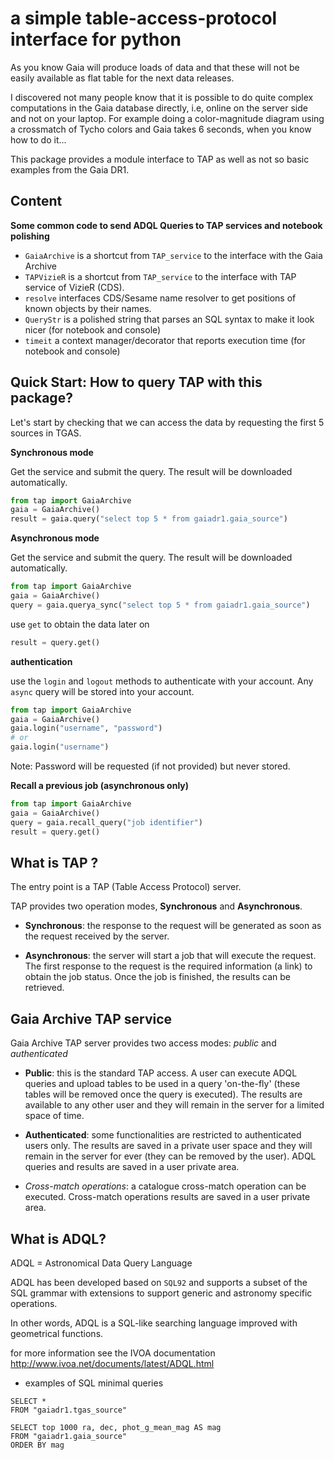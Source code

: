 # a simple table-access-protocol interface for python

As you know Gaia will produce loads of data and that these will not be easily available as flat table for the next data releases.

I discovered not many people know that it is possible to do quite complex computations in the Gaia database directly, 
i.e, online on the server side and not on your laptop. 
For example doing a color-magnitude diagram using a crossmatch of Tycho colors and Gaia takes 6 seconds, 
when you know how to do it...

This package provides a module interface to TAP as well as not so basic examples from the Gaia DR1.


## Content

**Some common code to send ADQL Queries to TAP services and notebook polishing**

* `GaiaArchive` is a shortcut from `TAP_service` to the interface with the Gaia Archive
* `TAPVizieR`   is a shortcut from `TAP_service` to the interface with TAP service of VizieR (CDS).
* `resolve`     interfaces CDS/Sesame name resolver to get positions of known objects by their names.
* `QueryStr`    is a polished string that parses an SQL syntax to make it look nicer (for notebook and console)
* `timeit`      a context manager/decorator that reports execution time (for notebook and console)


## Quick Start: How to query TAP with this package?

Let's start by checking that we can access the data by requesting the first 5 sources in TGAS.

**Synchronous mode**

Get the service and submit the query. The result will be downloaded automatically.

```python
from tap import GaiaArchive
gaia = GaiaArchive()
result = gaia.query("select top 5 * from gaiadr1.gaia_source")
```

**Asynchronous mode**

Get the service and submit the query. The result will be downloaded automatically.

```python
from tap import GaiaArchive
gaia = GaiaArchive()
query = gaia.querya_sync("select top 5 * from gaiadr1.gaia_source")
```

use `get` to obtain the data later on
```python
result = query.get()
```

**authentication**

use the `login` and `logout` methods to authenticate with your account.
Any `async` query will be stored into your account.

```python
from tap import GaiaArchive
gaia = GaiaArchive()
gaia.login("username", "password")
# or
gaia.login("username")
```
Note: Password will be requested (if not provided) but never stored.

**Recall a previous job (asynchronous only)**

```python
from tap import GaiaArchive
gaia = GaiaArchive()
query = gaia.recall_query("job identifier")
result = query.get()
```

## What is TAP ?

The entry point is a TAP (Table Access Protocol) server.

TAP provides two operation modes, **Synchronous** and **Asynchronous**.

* **Synchronous**: the response to the request will be generated as soon as the request received by the server.

* **Asynchronous**: the server will start a job that will execute the request.
  The first response to the request is the required information (a link) to obtain the job status. 
  Once the job is finished, the results can be retrieved.


## Gaia Archive TAP service
Gaia Archive TAP server provides two access modes: *public* and *authenticated*

* **Public**: this is the standard TAP access. 
  A user can execute ADQL queries and upload tables to be used in a query 'on-the-fly' (these tables will be removed once the query is executed). 
  The results are available to any other user and they will remain in the server for a limited space of time.
  
* **Authenticated**: some functionalities are restricted to authenticated users only.
  The results are saved in a private user space and they will remain in the server for ever (they can be removed by the user). ADQL queries and results are saved in a user private area.

* *Cross-match operations*: a catalogue cross-match operation can be executed. 
  Cross-match operations results are saved in a user private area.
  

## What is ADQL?

ADQL = Astronomical Data Query Language

ADQL has been developed based on `SQL92` and supports a subset of the SQL grammar with extensions to support generic and astronomy specific operations.

In other words, ADQL is a SQL-like searching language improved with geometrical functions.

for more information see the IVOA documentation http://www.ivoa.net/documents/latest/ADQL.html

* examples of SQL minimal queries

```mysql
SELECT *
FROM "gaiadr1.tgas_source"
```

```mysql
SELECT top 1000 ra, dec, phot_g_mean_mag AS mag  
FROM "gaiadr1.gaia_source"
ORDER BY mag
```

